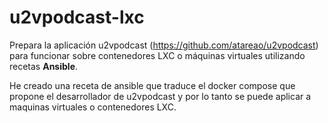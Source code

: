 # u2vpodcast-lxc
Prepara la aplicación u2vpodcast (https://github.com/atareao/u2vpodcast) para funcionar sobre contenedores LXC o máquinas virtuales utilizando recetas **Ansible**.

He creado una receta de ansible que traduce el docker compose que propone el desarrollador de u2vpodcast y por lo tanto se puede aplicar a maquinas virtuales o contenedores LXC.
